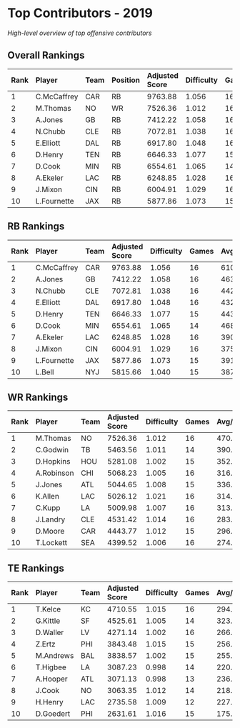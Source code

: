 # Top Contributors - 2019

*High-level overview of top offensive contributors*

## Overall Rankings

| Rank | Player      | Team | Position | Adjusted Score | Difficulty | Games | Avg/Game | Typical | Consistency | Trend      |
| :----| :-----------| :----| :--------| :--------------| :----------| :-----| :--------| :-------| :-----------| :----------|
| 1    | C.McCaffrey | CAR  | RB       | 9763.88        | 1.056      | 16    | 610.24   | 580.72  | 8/2/6       | Decreasing |
| 2    | M.Thomas    | NO   | WR       | 7526.36        | 1.012      | 16    | 470.40   | 465.33  | 8/3/5       | Stable     |
| 3    | A.Jones     | GB   | RB       | 7412.22        | 1.058      | 16    | 463.26   | 426.28  | 8/2/6       | Stable     |
| 4    | N.Chubb     | CLE  | RB       | 7072.81        | 1.038      | 16    | 442.05   | 421.41  | 8/4/4       | Decreasing |
| 5    | E.Elliott   | DAL  | RB       | 6917.80        | 1.048      | 16    | 432.36   | 416.94  | 8/2/6       | Increasing |
| 6    | D.Henry     | TEN  | RB       | 6646.33        | 1.077      | 15    | 443.09   | 420.09  | 6/2/7       | Increasing |
| 7    | D.Cook      | MIN  | RB       | 6554.61        | 1.065      | 14    | 468.19   | 431.50  | 5/3/6       | Decreasing |
| 8    | A.Ekeler    | LAC  | RB       | 6248.85        | 1.028      | 16    | 390.55   | 387.03  | 8/1/7       | Decreasing |
| 9    | J.Mixon     | CIN  | RB       | 6004.91        | 1.029      | 16    | 375.31   | 359.43  | 8/0/8       | Increasing |
| 10   | L.Fournette | JAX  | RB       | 5877.86        | 1.073      | 15    | 391.86   | 333.53  | 6/2/7       | Stable     |

## RB Rankings

| Rank | Player      | Team | Adjusted Score | Difficulty | Games | Avg/Game | Typical | Consistency | Trend      |
| :----| :-----------| :----| :--------------| :----------| :-----| :--------| :-------| :-----------| :----------|
| 1    | C.McCaffrey | CAR  | 9763.88        | 1.056      | 16    | 610.24   | 580.72  | 8/2/6       | Decreasing |
| 2    | A.Jones     | GB   | 7412.22        | 1.058      | 16    | 463.26   | 426.28  | 8/2/6       | Stable     |
| 3    | N.Chubb     | CLE  | 7072.81        | 1.038      | 16    | 442.05   | 421.41  | 8/4/4       | Decreasing |
| 4    | E.Elliott   | DAL  | 6917.80        | 1.048      | 16    | 432.36   | 416.94  | 8/2/6       | Increasing |
| 5    | D.Henry     | TEN  | 6646.33        | 1.077      | 15    | 443.09   | 420.09  | 6/2/7       | Increasing |
| 6    | D.Cook      | MIN  | 6554.61        | 1.065      | 14    | 468.19   | 431.50  | 5/3/6       | Decreasing |
| 7    | A.Ekeler    | LAC  | 6248.85        | 1.028      | 16    | 390.55   | 387.03  | 8/1/7       | Decreasing |
| 8    | J.Mixon     | CIN  | 6004.91        | 1.029      | 16    | 375.31   | 359.43  | 8/0/8       | Increasing |
| 9    | L.Fournette | JAX  | 5877.86        | 1.073      | 15    | 391.86   | 333.53  | 6/2/7       | Stable     |
| 10   | L.Bell      | NYJ  | 5815.66        | 1.040      | 15    | 387.71   | 386.40  | 7/3/5       | Stable     |

## WR Rankings

| Rank | Player     | Team | Adjusted Score | Difficulty | Games | Avg/Game | Typical | Consistency | Trend      |
| :----| :----------| :----| :--------------| :----------| :-----| :--------| :-------| :-----------| :----------|
| 1    | M.Thomas   | NO   | 7526.36        | 1.012      | 16    | 470.40   | 465.33  | 8/3/5       | Stable     |
| 2    | C.Godwin   | TB   | 5463.56        | 1.011      | 14    | 390.25   | 304.64  | 7/0/7       | Decreasing |
| 3    | D.Hopkins  | HOU  | 5281.08        | 1.002      | 15    | 352.07   | 317.25  | 7/1/7       | Increasing |
| 4    | A.Robinson | CHI  | 5068.23        | 1.005      | 16    | 316.76   | 332.74  | 8/1/7       | Increasing |
| 5    | J.Jones    | ATL  | 5044.65        | 1.008      | 15    | 336.31   | 266.38  | 6/2/7       | Stable     |
| 6    | K.Allen    | LAC  | 5026.12        | 1.021      | 16    | 314.13   | 301.73  | 8/2/6       | Increasing |
| 7    | C.Kupp     | LA   | 5009.98        | 1.007      | 16    | 313.12   | 284.21  | 8/1/7       | Decreasing |
| 8    | J.Landry   | CLE  | 4531.42        | 1.014      | 16    | 283.21   | 268.88  | 8/4/4       | Stable     |
| 9    | D.Moore    | CAR  | 4443.77        | 1.012      | 15    | 296.25   | 301.78  | 7/4/4       | Increasing |
| 10   | T.Lockett  | SEA  | 4399.52        | 1.006      | 16    | 274.97   | 273.21  | 6/2/8       | Decreasing |

## TE Rankings

| Rank | Player    | Team | Adjusted Score | Difficulty | Games | Avg/Game | Typical | Consistency | Trend      |
| :----| :---------| :----| :--------------| :----------| :-----| :--------| :-------| :-----------| :----------|
| 1    | T.Kelce   | KC   | 4710.55        | 1.015      | 16    | 294.41   | 277.45  | 8/2/6       | Increasing |
| 2    | G.Kittle  | SF   | 4525.61        | 1.005      | 14    | 323.26   | 359.53  | 6/4/4       | Increasing |
| 3    | D.Waller  | LV   | 4271.14        | 1.002      | 16    | 266.95   | 239.08  | 8/1/7       | Stable     |
| 4    | Z.Ertz    | PHI  | 3843.48        | 1.015      | 15    | 256.23   | 210.38  | 7/0/8       | Increasing |
| 5    | M.Andrews | BAL  | 3838.57        | 1.002      | 15    | 255.90   | 260.29  | 7/2/6       | Stable     |
| 6    | T.Higbee  | LA   | 3087.23        | 0.998      | 14    | 220.52   | 146.62  | 6/2/6       | Increasing |
| 7    | A.Hooper  | ATL  | 3071.13        | 0.998      | 13    | 236.24   | 221.16  | 3/5/5       | Decreasing |
| 8    | J.Cook    | NO   | 3063.35        | 1.012      | 14    | 218.81   | 185.40  | 7/0/7       | Increasing |
| 9    | H.Henry   | LAC  | 2735.58        | 1.009      | 12    | 227.97   | 206.91  | 5/1/6       | Decreasing |
| 10   | D.Goedert | PHI  | 2631.61        | 1.016      | 15    | 175.44   | 185.51  | 6/1/8       | Increasing |

